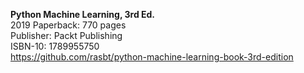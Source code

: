  **Python Machine Learning, 3rd Ed.**    
 2019  Paperback: 770 pages  
 Publisher: Packt Publishing   
 ISBN-10: 1789955750    
 https://github.com/rasbt/python-machine-learning-book-3rd-edition
